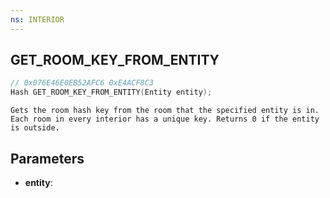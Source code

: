 ```yaml
---
ns: INTERIOR
---
```

## GET_ROOM_KEY_FROM_ENTITY

```c
// 0x076E46E0EB52AFC6 0xE4ACF8C3
Hash GET_ROOM_KEY_FROM_ENTITY(Entity entity);
```

```
Gets the room hash key from the room that the specified entity is in. Each room in every interior has a unique key. Returns 0 if the entity is outside.
```

## Parameters
* **entity**:
